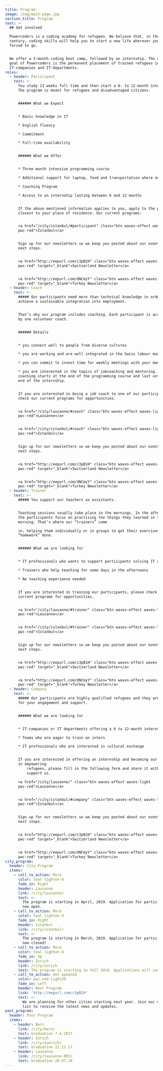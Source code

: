 ```yaml
---
title: Program
image: /img/main-page.jpg
section_title: Program
text: >-
  ## Get involved

  Powercoders is a coding academy for refugees. We believe that, in the 21st
  century, coding skills will help you to start a new life wherever you are
  forced to go.


  We offer a 3-month coding boot camp, followed by an internship. The ultimate
  goal of Powercoders is the permanent placement of trained refugees in
  IT-companies and IT-departments.
roles:
  - header: Participant
    text: >-
      You study 13 weeks full time and then start a 6- to 12-month internship.
      The program is meant for refugees and disadvantaged citizens.


      ###### What we Expect


      * Basic knowledge in IT

      * English fluency

      * Commitment

      * Full-time availability


      ###### What we Offer


      * Three month intensive programming course

      * Additional support for laptop, food and transportation where needed

      * Coaching Program

      * Access to an internship lasting between 6 and 12 months


      If the above mentioned information applies to you, apply to the program
      closest to your place of residence. Our current programs: 


      <a href="/city/istanbul/#participant" class="btn waves-effect waves-light
      pwc-red">Istanbul</a>


      Sign up for our newsletters so we keep you posted about our events and
      next steps.


      <a href="http://eepurl.com/c3pB1H" class="btn waves-effect waves-light
      pwc-red" target="_blank">Switzerland Newsletter</a>


      <a href="http://eepurl.com/dNCmyY" class="btn waves-effect waves-light
      pwc-red" target="_blank">Turkey Newsletter</a>
  - header: Coach
    text: >-
      ##### Our participants need more than technical knowledge in order to
      achieve a sustainable integration into employment.


      That’s why our program includes coaching. Each participant is accompanied
      by one volunteer coach.


      ###### Details


      * you connect well to people from diverse cultures

      * you are working and are well integrated in the Swiss labour market

      * you can commit to invest time for weekly meetings with your mentee

      * you are interested in the topics of jobcoaching and mentoring. The
      coaching starts at the end of the programming course and last until the
      end of the internship.


      If you are interested in being a job coach to one of our participants,
      check our current programs for opportunities.


      <a href="/city/lausanne/#coach" class="btn waves-effect waves-light
      pwc-red">Lausanne</a>


      <a href="/city/istanbul/#coach" class="btn waves-effect waves-light
      pwc-red">Istanbul</a>


      Sign up for our newsletters so we keep you posted about our events and
      next steps.


      <a href="http://eepurl.com/c3pB1H" class="btn waves-effect waves-light
      pwc-red" target="_blank">Switzerland Newsletter</a>


      <a href="http://eepurl.com/dNCmyY" class="btn waves-effect waves-light
      pwc-red" target="_blank">Turkey Newsletter</a>
  - header: Trainer
    text: >-
      ##### You support our teachers as assistants.


      Teaching sessions usually take place in the mornings. In the afternoons,
      the participants focus on practising the things they learned in the
      morning. That’s where our “trainers” come

      in, helping them individually or in groups to get their exercises and
      “homework” done.


      ###### What we are looking for


      * IT professionals who wants to support participants solving IT challenges

      * Trainers who help teaching for some days in the afternoons

      * No teaching experience needed


      If you are interested in training our participants, please check our
      current programs for opportunities.


      <a href="/city/lausanne/#trainer" class="btn waves-effect waves-light
      pwc-red">Lausanne</a>


      <a href="/city/istanbul/#trainer" class="btn waves-effect waves-light
      pwc-red">Istanbul</a>


      Sign up for our newsletters so we keep you posted about our events and
      next steps.


      <a href="http://eepurl.com/c3pB1H" class="btn waves-effect waves-light
      pwc-red" target="_blank">Switzerland Newsletter</a>


      <a href="http://eepurl.com/dNCmyY" class="btn waves-effect waves-light
      pwc-red" target="_blank">Turkey Newsletter</a>
  - header: Company
    text: >-
      ##### Our participants are highly qualified refugees and they are looking
      for your engagement and support.


      ###### What we are looking for


      * IT-companies or IT departments offering a 6 to 12-month internship

      * Teams who are eager to train an intern

      * IT professionals who are interested in cultural exchange


      If you are interested in offering an internship and becoming our partner
      in empowering
          refugees, please fill in the following form and share it with other companies who can
          support us.

      <a href="/city/lausanne/" class="btn waves-effect waves-light
      pwc-red">Lausanne</a>


      <a href="/city/istanbul/#company" class="btn waves-effect waves-light
      pwc-red">Istanbul</a>


      Sign up for our newsletters so we keep you posted about our events and
      next steps.


      <a href="http://eepurl.com/c3pB1H" class="btn waves-effect waves-light
      pwc-red" target="_blank">Switzerland Newsletter</a>


      <a href="http://eepurl.com/dNCmyY" class="btn waves-effect waves-light
      pwc-red" target="_blank">Turkey Newsletter</a>
city_program:
  header: City Program
  items:
    - call_to_action: More
      color: teal lighten-4
      fade_in: Right
      header: Lausanne
      link: /city/lausanne/
      text: >-
        The program is starting in April, 2019. Application for participants is
        now open.
    - call_to_action: More
      color: teal lighten-4
      fade_in: Right
      header: Istanbul
      link: /city/istanbul/
      text: >-
        The program is starting in March, 2019. Application for participants is
        now closed!
    - call_to_action: More
      color: teal lighten-4
      fade_in: Up
      header: Zurich
      link: /city/zürich
      text: The program is starting in fall 2019. Applications will soon be open.
    - call_to_action: Get updated
      color: pwc-red-light20
      fade_in: Left
      header: Next Program
      link: 'http://eepurl.com/c3pB1H'
      text: >-
        We are planning for other cities starting next year. Join our mailing
        list to receive the latest news and updates.
past_program:
  header: Past Program
  items:
    - header: Bern
      link: /city/bern/
      text: Graduation 7.4.2017
    - header: Zürich
      link: /city/zuerich/
      text: Graduation 22.12.17
    - header: Lausanne
      link: /city/lausanne-003/
      text: Graduation 20.07.18
---
```


